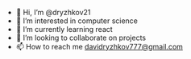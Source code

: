 - 👋 Hi, I’m @dryzhkov21
- 👀 I’m interested in computer science
- 🌱 I’m currently learning react
- 💞️ I’m looking to collaborate on projects
- 📫 How to reach me davidryzhkov777@gmail.com

<!---
dryzhkov21/dryzhkov21 is a ✨ special ✨ repository because its `README.md` (this file) appears on your GitHub profile.
You can click the Preview link to take a look at your changes.
--->
